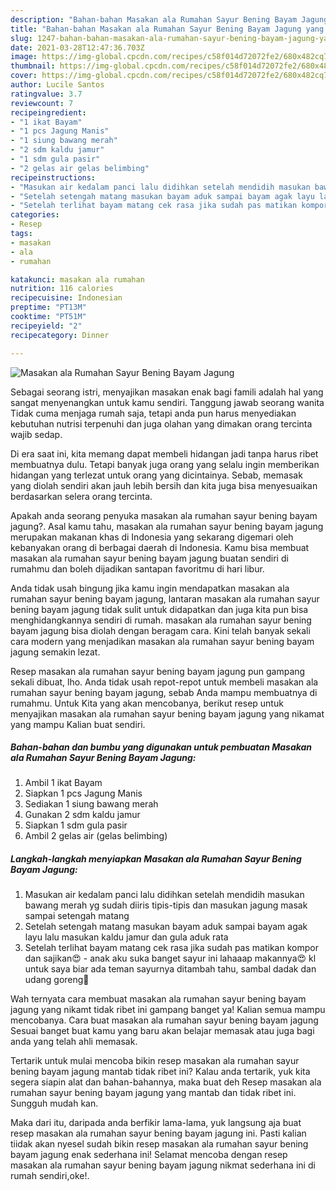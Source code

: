 ```yaml
---
description: "Bahan-bahan Masakan ala Rumahan Sayur Bening Bayam Jagung yang enak dan Mudah Dibuat"
title: "Bahan-bahan Masakan ala Rumahan Sayur Bening Bayam Jagung yang enak dan Mudah Dibuat"
slug: 1247-bahan-bahan-masakan-ala-rumahan-sayur-bening-bayam-jagung-yang-enak-dan-mudah-dibuat
date: 2021-03-28T12:47:36.703Z
image: https://img-global.cpcdn.com/recipes/c58f014d72072fe2/680x482cq70/masakan-ala-rumahan-sayur-bening-bayam-jagung-foto-resep-utama.jpg
thumbnail: https://img-global.cpcdn.com/recipes/c58f014d72072fe2/680x482cq70/masakan-ala-rumahan-sayur-bening-bayam-jagung-foto-resep-utama.jpg
cover: https://img-global.cpcdn.com/recipes/c58f014d72072fe2/680x482cq70/masakan-ala-rumahan-sayur-bening-bayam-jagung-foto-resep-utama.jpg
author: Lucile Santos
ratingvalue: 3.7
reviewcount: 7
recipeingredient:
- "1 ikat Bayam"
- "1 pcs Jagung Manis"
- "1 siung bawang merah"
- "2 sdm kaldu jamur"
- "1 sdm gula pasir"
- "2 gelas air gelas belimbing"
recipeinstructions:
- "Masukan air kedalam panci lalu didihkan setelah mendidih masukan bawang merah yg sudah diiris tipis-tipis dan masukan jagung masak sampai setengah matang"
- "Setelah setengah matang masukan bayam aduk sampai bayam agak layu lalu masukan kaldu jamur dan gula aduk rata"
- "Setelah terlihat bayam matang cek rasa jika sudah pas matikan kompor dan sajikan😍 anak aku suka banget sayur ini lahaaap makannya😍 kl untuk saya biar ada teman sayurnya ditambah tahu, sambal dadak dan udang goreng🤤"
categories:
- Resep
tags:
- masakan
- ala
- rumahan

katakunci: masakan ala rumahan 
nutrition: 116 calories
recipecuisine: Indonesian
preptime: "PT13M"
cooktime: "PT51M"
recipeyield: "2"
recipecategory: Dinner

---
```



![Masakan ala Rumahan Sayur Bening Bayam Jagung](https://img-global.cpcdn.com/recipes/c58f014d72072fe2/680x482cq70/masakan-ala-rumahan-sayur-bening-bayam-jagung-foto-resep-utama.jpg)

Sebagai seorang istri, menyajikan masakan enak bagi famili adalah hal yang sangat menyenangkan untuk kamu sendiri. Tanggung jawab seorang  wanita Tidak cuma menjaga rumah saja, tetapi anda pun harus menyediakan kebutuhan nutrisi terpenuhi dan juga olahan yang dimakan orang tercinta wajib sedap.

Di era  saat ini, kita memang dapat membeli hidangan jadi tanpa harus ribet membuatnya dulu. Tetapi banyak juga orang yang selalu ingin memberikan hidangan yang terlezat untuk orang yang dicintainya. Sebab, memasak yang diolah sendiri akan jauh lebih bersih dan kita juga bisa menyesuaikan berdasarkan selera orang tercinta. 



Apakah anda seorang penyuka masakan ala rumahan sayur bening bayam jagung?. Asal kamu tahu, masakan ala rumahan sayur bening bayam jagung merupakan makanan khas di Indonesia yang sekarang digemari oleh kebanyakan orang di berbagai daerah di Indonesia. Kamu bisa membuat masakan ala rumahan sayur bening bayam jagung buatan sendiri di rumahmu dan boleh dijadikan santapan favoritmu di hari libur.

Anda tidak usah bingung jika kamu ingin mendapatkan masakan ala rumahan sayur bening bayam jagung, lantaran masakan ala rumahan sayur bening bayam jagung tidak sulit untuk didapatkan dan juga kita pun bisa menghidangkannya sendiri di rumah. masakan ala rumahan sayur bening bayam jagung bisa diolah dengan beragam cara. Kini telah banyak sekali cara modern yang menjadikan masakan ala rumahan sayur bening bayam jagung semakin lezat.

Resep masakan ala rumahan sayur bening bayam jagung pun gampang sekali dibuat, lho. Anda tidak usah repot-repot untuk membeli masakan ala rumahan sayur bening bayam jagung, sebab Anda mampu membuatnya di rumahmu. Untuk Kita yang akan mencobanya, berikut resep untuk menyajikan masakan ala rumahan sayur bening bayam jagung yang nikamat yang mampu Kalian buat sendiri.

<!--inarticleads1-->

##### Bahan-bahan dan bumbu yang digunakan untuk pembuatan Masakan ala Rumahan Sayur Bening Bayam Jagung:

1. Ambil 1 ikat Bayam
1. Siapkan 1 pcs Jagung Manis
1. Sediakan 1 siung bawang merah
1. Gunakan 2 sdm kaldu jamur
1. Siapkan 1 sdm gula pasir
1. Ambil 2 gelas air (gelas belimbing)




<!--inarticleads2-->

##### Langkah-langkah menyiapkan Masakan ala Rumahan Sayur Bening Bayam Jagung:

1. Masukan air kedalam panci lalu didihkan setelah mendidih masukan bawang merah yg sudah diiris tipis-tipis dan masukan jagung masak sampai setengah matang
1. Setelah setengah matang masukan bayam aduk sampai bayam agak layu lalu masukan kaldu jamur dan gula aduk rata
1. Setelah terlihat bayam matang cek rasa jika sudah pas matikan kompor dan sajikan😍 - anak aku suka banget sayur ini lahaaap makannya😍 kl untuk saya biar ada teman sayurnya ditambah tahu, sambal dadak dan udang goreng🤤




Wah ternyata cara membuat masakan ala rumahan sayur bening bayam jagung yang nikamt tidak ribet ini gampang banget ya! Kalian semua mampu mencobanya. Cara buat masakan ala rumahan sayur bening bayam jagung Sesuai banget buat kamu yang baru akan belajar memasak atau juga bagi anda yang telah ahli memasak.

Tertarik untuk mulai mencoba bikin resep masakan ala rumahan sayur bening bayam jagung mantab tidak ribet ini? Kalau anda tertarik, yuk kita segera siapin alat dan bahan-bahannya, maka buat deh Resep masakan ala rumahan sayur bening bayam jagung yang mantab dan tidak ribet ini. Sungguh mudah kan. 

Maka dari itu, daripada anda berfikir lama-lama, yuk langsung aja buat resep masakan ala rumahan sayur bening bayam jagung ini. Pasti kalian tiidak akan nyesel sudah bikin resep masakan ala rumahan sayur bening bayam jagung enak sederhana ini! Selamat mencoba dengan resep masakan ala rumahan sayur bening bayam jagung nikmat sederhana ini di rumah sendiri,oke!.


